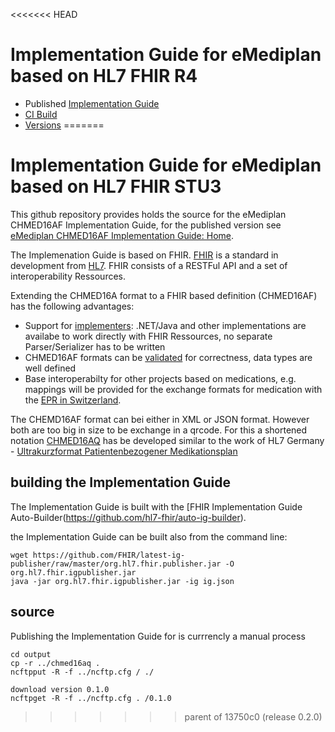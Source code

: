 <<<<<<< HEAD
# Implementation Guide for eMediplan based on HL7 FHIR R4 

* Published [Implementation Guide](http://chmed.emediplan.ch/fhir/index.html)
* [CI Build](http://build.fhir.org/ig/ahdis/chmed/branches/master/index.html)
* [Versions](http://chmed.emediplan.ch/fhir/history.html)
=======
# Implementation Guide for eMediplan based on HL7 FHIR STU3

This github repository provides holds the source for the eMediplan CHMED16AF Implementation Guide, for the published version see 
[eMediplan CHMED16AF Implementation Guide: Home](http://chmed16af.emediplan.ch/).

The Implemenation Guide is based on FHIR. [FHIR](http://www.hl7.org/fhir) is a standard in development from [HL7](http://www.hl7.org/). FHIR consists of a RESTFul API and a set of interoperability Ressources. 

Extending the CHMED16A format to a FHIR based definition (CHMED16AF) has the following advantages:
* Support for [implementers](http://build.fhir.org/implsupport-module.html): .NET/Java and other implementations are availabe to work directly with FHIR Ressources, no separate Parser/Serializer has to be written
* CHMED16AF formats can be [validated](http://build.fhir.org/validation.html) for correctness, data types are well defined 
* Base interoperabilty for other projects based on medications, e.g. mappings will be provided for the exchange formats for medication with the [EPR in Switzerland](http://www.e-health-suisse.ch/umsetzung/00252/index.html?lang=de).

The CHEMD16AF format can bei either in XML or JSON format. However both are too big in size to be exchange in a qrcode. For this a shortened notation [CHMED16AQ](qrcode.html) has be developed similar to the work of HL7 Germany - [Ultrakurzformat Patientenbezogener Medikationsplan](http://wiki.hl7.de/index.php?title=IG:Ultrakurzformat_Patientenbezogener_Medikationsplan)



## building the Implementation Guide
The Implementation Guide is built with the [FHIR Implementation Guide Auto-Builder(https://github.com/hl7-fhir/auto-ig-builder).

the Implementation Guide can be built also from the command line:

```
wget https://github.com/FHIR/latest-ig-publisher/raw/master/org.hl7.fhir.publisher.jar -O org.hl7.fhir.igpublisher.jar
java -jar org.hl7.fhir.igpublisher.jar -ig ig.json

```


## source
Publishing the Implementation Guide for is currrencly a manual process

```
cd output
cp -r ../chmed16aq .
ncftpput -R -f ../ncftp.cfg / ./
```

```
download version 0.1.0
ncftpget -R -f ../ncftp.cfg . /0.1.0
```
>>>>>>> parent of 13750c0 (release 0.2.0)
